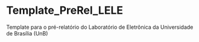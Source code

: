 # Template_PreRel_LELE
Template para o pré-relatório do Laboratório de Eletrônica da Universidade de Brasília (UnB)
